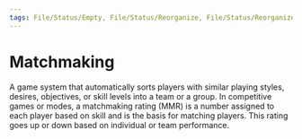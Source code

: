 ```yaml
---
tags: File/Status/Empty, File/Status/Reorganize, File/Status/Reorganize, File/Status/Recategorize, File/Status/Summarize, File/Status/Structuralize
---
```


# Matchmaking


A game system that automatically sorts players with similar playing styles, desires, objectives, or skill levels into a team or a group. In competitive games or modes, a matchmaking rating (MMR) is a number assigned to each player based on skill and is the basis for matching players. This rating goes up or down based on individual or team performance.


